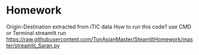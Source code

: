 # Homework

Origin-Destination extracted from iTIC data
How to run this code?
use CMD or Terminal
streamlit run https://raw.githubusercontent.com/TonAsianMaster/SteamlitHomework/master/streamlit_Saran.py
